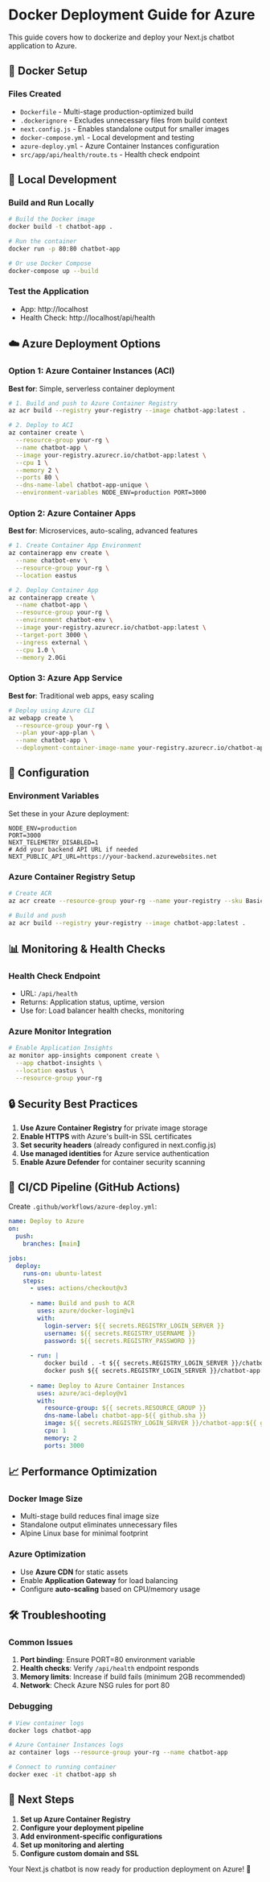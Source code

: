 # Docker Deployment Guide for Azure

This guide covers how to dockerize and deploy your Next.js chatbot application to Azure.

## 🐳 Docker Setup

### Files Created
- `Dockerfile` - Multi-stage production-optimized build
- `.dockerignore` - Excludes unnecessary files from build context
- `next.config.js` - Enables standalone output for smaller images
- `docker-compose.yml` - Local development and testing
- `azure-deploy.yml` - Azure Container Instances configuration
- `src/app/api/health/route.ts` - Health check endpoint

## 🚀 Local Development

### Build and Run Locally
```bash
# Build the Docker image
docker build -t chatbot-app .

# Run the container
docker run -p 80:80 chatbot-app

# Or use Docker Compose
docker-compose up --build
```

### Test the Application
- App: http://localhost
- Health Check: http://localhost/api/health

## ☁️ Azure Deployment Options

### Option 1: Azure Container Instances (ACI)
**Best for**: Simple, serverless container deployment

```bash
# 1. Build and push to Azure Container Registry
az acr build --registry your-registry --image chatbot-app:latest .

# 2. Deploy to ACI
az container create \
  --resource-group your-rg \
  --name chatbot-app \
  --image your-registry.azurecr.io/chatbot-app:latest \
  --cpu 1 \
  --memory 2 \
  --ports 80 \
  --dns-name-label chatbot-app-unique \
  --environment-variables NODE_ENV=production PORT=3000
```

### Option 2: Azure Container Apps
**Best for**: Microservices, auto-scaling, advanced features

```bash
# 1. Create Container App Environment
az containerapp env create \
  --name chatbot-env \
  --resource-group your-rg \
  --location eastus

# 2. Deploy Container App
az containerapp create \
  --name chatbot-app \
  --resource-group your-rg \
  --environment chatbot-env \
  --image your-registry.azurecr.io/chatbot-app:latest \
  --target-port 3000 \
  --ingress external \
  --cpu 1.0 \
  --memory 2.0Gi
```

### Option 3: Azure App Service
**Best for**: Traditional web apps, easy scaling

```bash
# Deploy using Azure CLI
az webapp create \
  --resource-group your-rg \
  --plan your-app-plan \
  --name chatbot-app \
  --deployment-container-image-name your-registry.azurecr.io/chatbot-app:latest
```

## 🔧 Configuration

### Environment Variables
Set these in your Azure deployment:
```
NODE_ENV=production
PORT=3000
NEXT_TELEMETRY_DISABLED=1
# Add your backend API URL if needed
NEXT_PUBLIC_API_URL=https://your-backend.azurewebsites.net
```

### Azure Container Registry Setup
```bash
# Create ACR
az acr create --resource-group your-rg --name your-registry --sku Basic

# Build and push
az acr build --registry your-registry --image chatbot-app:latest .
```

## 📊 Monitoring & Health Checks

### Health Check Endpoint
- URL: `/api/health`
- Returns: Application status, uptime, version
- Use for: Load balancer health checks, monitoring

### Azure Monitor Integration
```bash
# Enable Application Insights
az monitor app-insights component create \
  --app chatbot-insights \
  --location eastus \
  --resource-group your-rg
```

## 🔒 Security Best Practices

1. **Use Azure Container Registry** for private image storage
2. **Enable HTTPS** with Azure's built-in SSL certificates
3. **Set security headers** (already configured in next.config.js)
4. **Use managed identities** for Azure service authentication
5. **Enable Azure Defender** for container security scanning

## 🚀 CI/CD Pipeline (GitHub Actions)

Create `.github/workflows/azure-deploy.yml`:
```yaml
name: Deploy to Azure
on:
  push:
    branches: [main]

jobs:
  deploy:
    runs-on: ubuntu-latest
    steps:
      - uses: actions/checkout@v3
      
      - name: Build and push to ACR
        uses: azure/docker-login@v1
        with:
          login-server: ${{ secrets.REGISTRY_LOGIN_SERVER }}
          username: ${{ secrets.REGISTRY_USERNAME }}
          password: ${{ secrets.REGISTRY_PASSWORD }}
      
      - run: |
          docker build . -t ${{ secrets.REGISTRY_LOGIN_SERVER }}/chatbot-app:${{ github.sha }}
          docker push ${{ secrets.REGISTRY_LOGIN_SERVER }}/chatbot-app:${{ github.sha }}
      
      - name: Deploy to Azure Container Instances
        uses: azure/aci-deploy@v1
        with:
          resource-group: ${{ secrets.RESOURCE_GROUP }}
          dns-name-label: chatbot-app-${{ github.sha }}
          image: ${{ secrets.REGISTRY_LOGIN_SERVER }}/chatbot-app:${{ github.sha }}
          cpu: 1
          memory: 2
          ports: 3000
```

## 📈 Performance Optimization

### Docker Image Size
- Multi-stage build reduces final image size
- Standalone output eliminates unnecessary files
- Alpine Linux base for minimal footprint

### Azure Optimization
- Use **Azure CDN** for static assets
- Enable **Application Gateway** for load balancing
- Configure **auto-scaling** based on CPU/memory usage

## 🛠️ Troubleshooting

### Common Issues
1. **Port binding**: Ensure PORT=80 environment variable
2. **Health checks**: Verify `/api/health` endpoint responds
3. **Memory limits**: Increase if build fails (minimum 2GB recommended)
4. **Network**: Check Azure NSG rules for port 80

### Debugging
```bash
# View container logs
docker logs chatbot-app

# Azure Container Instances logs
az container logs --resource-group your-rg --name chatbot-app

# Connect to running container
docker exec -it chatbot-app sh
```

## 📝 Next Steps

1. **Set up Azure Container Registry**
2. **Configure your deployment pipeline**
3. **Add environment-specific configurations**
4. **Set up monitoring and alerting**
5. **Configure custom domain and SSL**

Your Next.js chatbot is now ready for production deployment on Azure! 🚀

